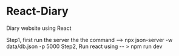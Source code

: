 # React-Diary
Diary website using React

Step1,
first run the server the the command -->  npx json-server -w data/db.json -p 5000
Step2,
Run react using -- > npm run dev
